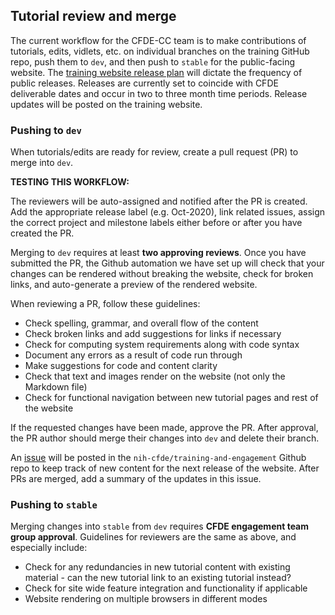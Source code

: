 ## Tutorial review and merge

The current workflow for the CFDE-CC team is to make contributions of tutorials, edits, vidlets, etc. on individual branches on the training GitHub repo, push them to `dev`, and then push to `stable` for the public-facing website. The [training website release plan](../TrainingRepoReleasePlan/TrainingRepo-Release-Plan.md) will dictate the frequency of public releases. Releases are currently set to coincide with CFDE deliverable dates and occur in two to three month time periods. Release updates will be posted on the training website.

### Pushing to `dev`

When tutorials/edits are ready for review, create a pull request (PR) to merge into `dev`. 

**TESTING THIS WORKFLOW:**

The reviewers will be auto-assigned and notified after the PR is created. Add the appropriate release label (e.g. Oct-2020), link related issues, assign the correct project and milestone labels either before or after you have created the PR. 

Merging to `dev` requires at least **two approving reviews**. Once you have submitted the PR, the Github automation we have set up will check that your changes can be rendered without breaking the website, check for broken links, and auto-generate a preview of the rendered website.

When reviewing a PR, follow these guidelines:
- Check spelling, grammar, and overall flow of the content
- Check broken links and add suggestions for links if necessary
- Check for computing system requirements along with code syntax
- Document any errors as a result of code run through
- Make suggestions for code and content clarity 
- Check that text and images render on the website (not only the Markdown file)
- Check for functional navigation between new tutorial pages and rest of the website

If the requested changes have been made, approve the PR. After approval, the PR author should merge their changes into `dev` and delete their branch.

An [issue](https://github.com/nih-cfde/training-and-engagement/issues) will be posted in the `nih-cfde/training-and-engagement` Github repo to keep track of new content for the next release of the website. After PRs are merged, add a summary of the updates in this issue. 

### Pushing to `stable`

Merging changes into `stable` from `dev` requires **CFDE engagement team group approval**. Guidelines for reviewers are the same as above, and especially include:
- Check for any redundancies in new tutorial content with existing material - can the new tutorial link to an existing tutorial instead?
- Check for site wide feature integration and functionality if applicable
- Website rendering on multiple browsers in different modes
    
